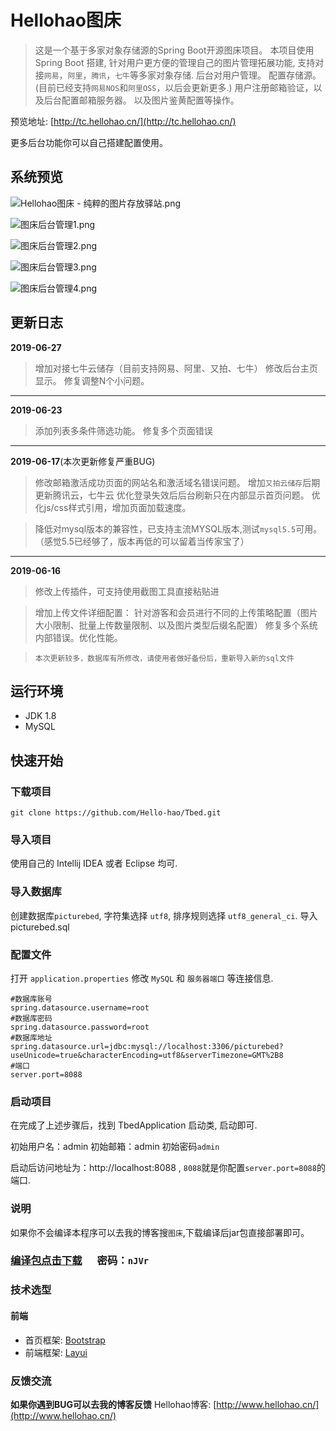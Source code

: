 # Hellohao图床


> 这是一个基于多家对象存储源的Spring Boot开源图床项目。
> 本项目使用 Spring Boot 搭建, 针对用户更方便的管理自己的图片管理拓展功能, 支持对接`网易`，`阿里`，`腾讯`，`七牛`等多家对象存储.
> 后台对用户管理。
> 配置存储源。(目前已经支持`网易NOS`和`阿里OSS`，以后会更新更多.)
> 用户注册邮箱验证，以及后台配置邮箱服务器。
> 以及图片鉴黄配置等操作。

预览地址: [http://tc.hellohao.cn/](http://tc.hellohao.cn/)

更多后台功能你可以自己搭建配置使用。

## 系统预览

![Hellohao图床 - 纯粹的图片存放驿站.png](https://i.loli.net/2019/06/16/5d0553871195b58021.png)

![图床后台管理1.png](https://i.loli.net/2019/06/27/5d13abbbd94d288839.png)

![图床后台管理2.png](https://i.loli.net/2019/06/27/5d13abbbd9e6149026.png)

![图床后台管理3.png](https://i.loli.net/2019/06/27/5d13abbbbd76136816.png)

![图床后台管理4.png](https://i.loli.net/2019/06/27/5d13abbbbe12320316.png)

## 更新日志

**2019-06-27**

> 增加对接七牛云储存（目前支持网易、阿里、又拍、七牛）
> 修改后台主页显示。
> 修复调整N个小问题。
 ------------


**2019-06-23**

> 添加列表多条件筛选功能。
> 修复多个页面错误
 ------------

**2019-06-17**(本次更新修复严重BUG)

> 修改邮箱激活成功页面的网站名和激活域名错误问题。
> 增加`又拍云储存`后期更新腾讯云，七牛云
> 优化登录失效后后台刷新只在内部显示首页问题。
> 优化js/css样式引用，增加页面加载速度。
 
> 降低对mysql版本的兼容性，已支持主流MYSQL版本,测试`mysql5.5`可用。（感觉5.5已经够了，版本再低的可以留着当传家宝了）

------------
**2019-06-16**

 
> 修改上传插件，可支持使用截图工具直接粘贴进
 
> 增加上传文件详细配置：
> 针对游客和会员进行不同的上传策略配置（图片大小限制、批量上传数量限制、以及图片类型后缀名配置）
> 修复多个系统内部错误。优化性能。
 
> `本次更新较多，数据库有所修改，请使用者做好备份后，重新导入新的sql文件`


## 运行环境
* JDK 1.8
* MySQL

## 快速开始

### 下载项目

```git
git clone https://github.com/Hello-hao/Tbed.git
```

### 导入项目

使用自己的 Intellij IDEA 或者 Eclipse 均可.

### 导入数据库

创建数据库`picturebed`, 字符集选择 `utf8`, 排序规则选择 `utf8_general_ci`.
导入picturebed.sql

### 配置文件

打开 `application.properties` 修改 `MySQL` 和 `服务器端口` 等连接信息.

```properties
#数据库账号
spring.datasource.username=root
#数据库密码
spring.datasource.password=root
#数据库地址
spring.datasource.url=jdbc:mysql://localhost:3306/picturebed?useUnicode=true&characterEncoding=utf8&serverTimezone=GMT%2B8
#端口
server.port=8088
```

### 启动项目
在完成了上述步骤后，找到 TbedApplication 启动类, 启动即可.

初始用户名：admin
初始邮箱：admin
初始密码`admin`

启动后访问地址为：http://localhost:8088 , `8088`就是你配置`server.port=8088`的端口.


### 说明
如果你不会编译本程序可以去我的博客搜`图床`,下载编译后jar包直接部署即可。
### [**编译包点击下载**](https://share.weiyun.com/5J1zfHV "点击下载") 　 密码：`nJVr`


### 技术选型


#### 前端
* 首页框架: [Bootstrap](https://www.bootcss.com/)
* 前端框架: [Layui](https://www.layui.com/)



### 反馈交流
 **如果你遇到BUG可以去我的博客反馈**
Hellohao博客: [http://www.hellohao.cn/](http://www.hellohao.cn/)
